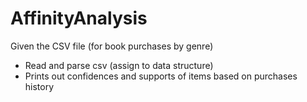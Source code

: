 # AffinityAnalysis
Given the CSV file (for book purchases by genre) 
- Read and parse csv (assign to data structure) 
- Prints out confidences and supports of items based on purchases history 
